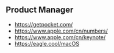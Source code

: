 ## Product Manager
- https://getpocket.com/
- https://www.apple.com/cn/numbers/
- https://www.apple.com/cn/keynote/
- https://eagle.cool/macOS
